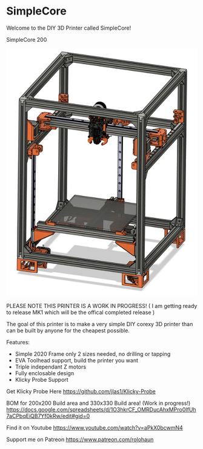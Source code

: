 # SimpleCore
Welcome to the DIY 3D Printer called SimpleCore!

SimpleCore 200

![](Build_Photos/image_readme/Preview.jpg)

PLEASE NOTE THIS PRINTER IS A WORK IN PROGRESS! ( I am getting ready to release MK1 which will be the offical completed release )

The goal of this printer is to make a very simple DIY corexy 3D printer than can be built by anyone for the cheapest possible.

Features:

- Simple 2020 Frame only 2 sizes needed, no drilling or tapping
- EVA Toolhead support, build the printer you want
- Triple independant Z motors
- Fully enclosable design
- Klicky Probe Support

Get Klicky Probe Here
https://github.com/jlas1/Klicky-Probe

BOM for 200x200 Build area and 330x330 Build area! (Work in progress!)
https://docs.google.com/spreadsheets/d/1O3hkrCF_OMRDucAhxMPro0IfUh7aCPbqEiQB7Yf0kRw/edit#gid=0

Find it on Youtube
https://www.youtube.com/watch?v=aPkX0bcwmN4

Support me on Patreon
https://www.patreon.com/rolohaun
